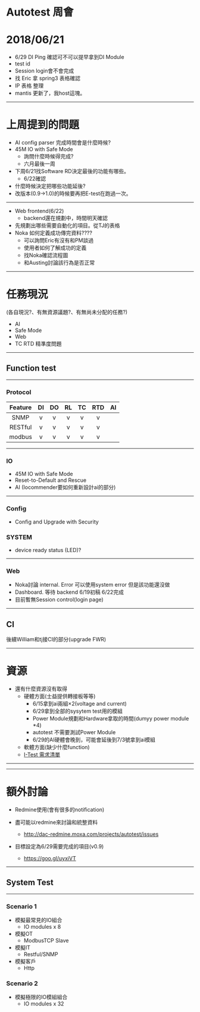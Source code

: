 Autotest 周會
===




















# 2018/06/21
* 6/29 DI Ping 確認可不可以提早拿到DI Module
* test id
* Session login會不會完成
* 找 Eric 拿 spring3 表格確認
* IP 表格 整理
* mantis 更新了，我host這塊。

---

# 上周提到的問題
* AI config parser 完成時間會是什麼時候?
* 45M IO with Safe Mode
	* 詢問什麼時候得完成?
	* 六月最後一周
* 下周6/21找Software RD決定最後的功能有哪些。
	* 6/22確認
* 什麼時候決定把哪些功能延後?
* 改版本(0.9->1.0)的時候要再把E-test在跑過一次。

----

* Web frontend(6/22)
	* backend還在規劃中，時間明天確認
* 先規劃出哪些需要自動化的項目。從TJ的表格
* Noka 如何定義成功傳完資料???? 
	* 可以詢問Eric有沒有和PM談過
	* 使用者如何了解成功的定義
	* 找Noka確認流程圖
	* 和Austing討論該行為是否正常

---

# 任務現況
(各自現況?、有無資源議題?、有無尚未分配的任務?)
* AI
* Safe Mode
* Web
* TC RTD 精準度問題

---

## Function test

----

### Protocol
| Feature | DI | DO | RL | TC | RTD | AI |
|:-------:|:--:|:--:|:--:|:--:|:---:|:--:|
| SNMP    | v  | v  | v  | v  | v   |    |
| RESTful | v  | v  | v  | v  | v   |    |
| modbus  | v  | v  | v  | v  | v   |    |

----

### IO
* 45M IO with Safe Mode
* Reset-to-Default and Rescue
* AI (Iocommender要如何重新設計ai的部分)

----

### Config
* Config and Upgrade with Security
### SYSTEM
* device ready status (LED)?

----

### Web
* Noka討論 internal. Error 可以使用system error 但是該功能還沒做
* Dashboard. 等待 backend 6/19初稿 6/22完成
* 目前暫無Session control(login page)





---

## CI
後續William和tj接CI的部分(upgrade FWR) 

---


# 資源

* 還有什麼資源沒有取得
	* 硬體方面(士益提供轉接板等等)
		* 6/15拿到ai兩組×2(voltage and current)
		* 6/29拿到全部的sysytem test用的模組
		* Power Module規劃和Hardware拿取的時間(dumyy power module *4)
		* autotest 不需要測試Power Module
		* 6/29的AI硬體會晚到，可能會延後到7/3號拿到ai模組
	* 軟體方面(缺少什麼function)
	* [I-Test 需求清單](https://goo.gl/Bjw4jP)
	
---





---

# 額外討論
* Redmine使用(會有很多的notification)


* 盡可能以redmine來討論和統整資料
	* http://dac-redmine.moxa.com/projects/autotest/issues
* 目標設定為6/29需要完成的項目(v0.9)
	* https://goo.gl/uyxiVT


---

## System Test

----

### Scenario 1
* 模擬最常見的IO組合
	* IO modules x 8
* 模擬OT
	* ModbusTCP Slave
* 模擬IT
	* Restful/SNMP
* 模擬客戶
	* Http

### Scenario 2
* 模擬極限的IO模組組合
	* IO modules x 32